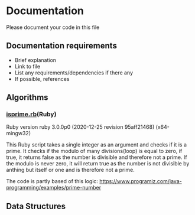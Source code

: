 # Documentation
Please document your code in this file


## Documentation requirements
* Brief explanation
* Link to file
* List any requirements/dependencies if there any
* If possible, references

## Algorithms

### [isprime.rb](https://github.com/af2111/AlgorithmsAndDataStructures/blob/master/ruby/isprime.rb)(Ruby)
Ruby version ruby 3.0.0p0 (2020-12-25 revision 95aff21468) (x64-mingw32)

This Ruby script takes a single integer as an argument and checks if it is a prime.
It checks if the modulo of many divisions(loop) is equal to zero, if true,
it returns false as the number is divisible and therefore not a prime.
If the modulo is never zero, it will return true as the number is not divisible
by anthing but itself or one and is therefore not a prime.

The code is partly based of this logic:
https://www.programiz.com/java-programming/examples/prime-number


## Data Structures
